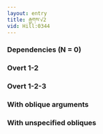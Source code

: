 ```yaml
---
layout: entry
title: རྒྱགས་√2
vid: Hill:0344
---
```

### Dependencies (N = 0)


### Overt 1-2


### Overt 1-2-3


### With oblique arguments


### With unspecified obliques
